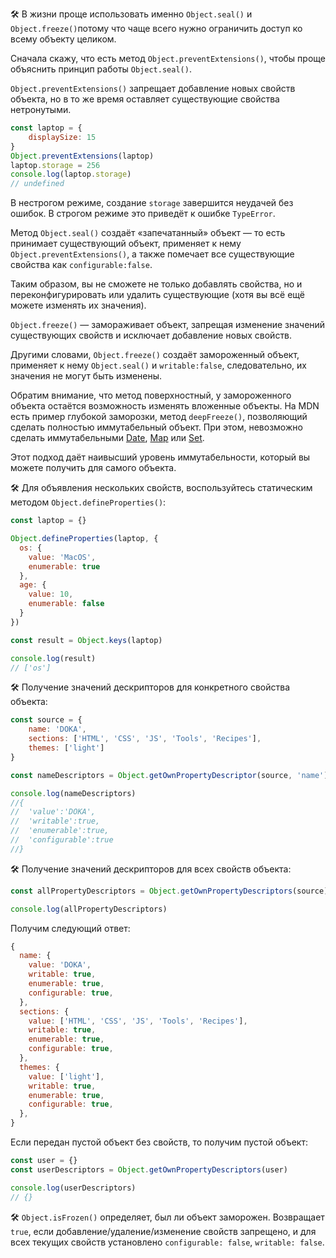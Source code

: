 🛠 В жизни проще использовать именно `Object.seal()` и `Object.freeze()`потому что чаще всего нужно ограничить доступ ко всему объекту целиком.

Сначала скажу, что есть метод `Object.preventExtensions()`, чтобы проще объяснить принцип работы `Object.seal()`.

`Object.preventExtensions()` запрещает добавление новых свойств объекта, но в то же время оставляет существующие свойства нетронутыми.

```js
const laptop = {
    displaySize: 15
}
Object.preventExtensions(laptop)
laptop.storage = 256
console.log(laptop.storage)
// undefined
```

В нестрогом режиме, создание `storage` завершится неудачей без ошибок. В строгом режиме это приведёт к ошибке `TypeError`.

Метод `Object.seal()` создаёт «запечатанный» объект — то есть принимает существующий объект, применяет к нему `Object.preventExtensions()`, а также помечает все существующие свойства как `configurable:false`.

Таким образом, вы не сможете не только добавлять свойства, но и переконфигурировать или удалить существующие (хотя вы всё ещё можете изменять их значения).

`Object.freeze()` — замораживает объект, запрещая изменение значений существующих свойств и исключает добавление новых свойств.

Другими словами, `Object.freeze()` создаёт замороженный объект, применяет к нему `Object.seal()` и `writable:false`, следовательно, их значения не могут быть изменены.

Обратим внимание, что метод поверхностный, у замороженного объекта остаётся возможность изменять вложенные объекты. На MDN есть пример глубокой заморозки, метод `deepFreeze()`, позволяющий сделать полностью иммутабельный объект. При этом, невозможно сделать иммутабельными [Date](/js/date/), [Map](/js/map/) или [Set](/js/set/).

Этот подход даёт наивысший уровень иммутабельности, который вы можете получить для самого объекта.

🛠 Для объявления нескольких свойств, воспользуйтесь статическим методом `Object.defineProperties()`:
```js
const laptop = {}

Object.defineProperties(laptop, {
  os: {
    value: 'MacOS',
    enumerable: true
  },
  age: {
    value: 10,
    enumerable: false
  }
})

const result = Object.keys(laptop)

console.log(result)
// ['os']
```

🛠 Получение значений дескрипторов для конкретного свойства объекта:

```js
const source = {
    name: 'DOKA',
    sections: ['HTML', 'CSS', 'JS', 'Tools', 'Recipes'],
    themes: ['light']
}

const nameDescriptors = Object.getOwnPropertyDescriptor(source, 'name')

console.log(nameDescriptors)
//{
//  'value':'DOKA',
//  'writable':true,
//  'enumerable':true,
//  'configurable':true
//}
```

🛠 Получение значений дескрипторов для всех свойств объекта:

```js
const allPropertyDescriptors = Object.getOwnPropertyDescriptors(source)

console.log(allPropertyDescriptors)
```

Получим следующий ответ:

```js
{
  name: {
    value: 'DOKA',
    writable: true,
    enumerable: true,
    configurable: true,
  },
  sections: {
    value: ['HTML', 'CSS', 'JS', 'Tools', 'Recipes'],
    writable: true,
    enumerable: true,
    configurable: true,
  },
  themes: {
    value: ['light'],
    writable: true,
    enumerable: true,
    configurable: true,
  },
}
```

Если передан пустой объект без свойств, то получим пустой объект:

```js
const user = {}
const userDescriptors = Object.getOwnPropertyDescriptors(user)

console.log(userDescriptors)
// {}
```

🛠  `Object.isFrozen()` определяет, был ли объект заморожен. Возвращает `true`, если добавление/удаление/изменение свойств запрещено, и для всех текущих свойств установлено `configurable: false`, `writable: false`.
